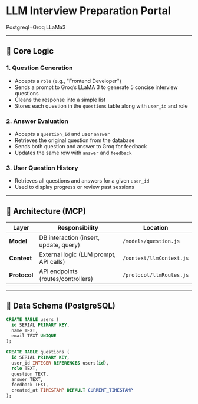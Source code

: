 # LLM Interview Preparation Portal

Postgreql+Groq LLaMa3

---

## 🧠 Core Logic

### 1. Question Generation
- Accepts a `role` (e.g., "Frontend Developer")
- Sends a prompt to Groq’s LLaMA 3 to generate 5 concise interview questions
- Cleans the response into a simple list
- Stores each question in the `questions` table along with `user_id` and role

### 2. Answer Evaluation
- Accepts a `question_id` and user `answer`
- Retrieves the original question from the database
- Sends both question and answer to Groq for feedback
- Updates the same row with `answer` and `feedback`

### 3. User Question History
- Retrieves all questions and answers for a given `user_id`
- Used to display progress or review past sessions

---

## 🧱 Architecture (MCP)

| Layer      | Responsibility                              | Location                        |
|------------|----------------------------------------------|---------------------------------|
| **Model**  | DB interaction (insert, update, query)       | `/models/question.js`          |
| **Context**| External logic (LLM prompt, API calls)       | `/context/llmContext.js`       |
| **Protocol**| API endpoints (routes/controllers)          | `/protocol/llmRoutes.js`       |

---

## 💾 Data Schema (PostgreSQL)

```sql
CREATE TABLE users (
  id SERIAL PRIMARY KEY,
  name TEXT,
  email TEXT UNIQUE
);

CREATE TABLE questions (
  id SERIAL PRIMARY KEY,
  user_id INTEGER REFERENCES users(id),
  role TEXT,
  question TEXT,
  answer TEXT,
  feedback TEXT,
  created_at TIMESTAMP DEFAULT CURRENT_TIMESTAMP
);
